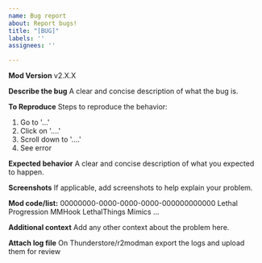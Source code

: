 ```yaml
---
name: Bug report
about: Report bugs!
title: "[BUG]"
labels: ''
assignees: ''

---
```


**Mod Version**
v2.X.X

**Describe the bug**
A clear and concise description of what the bug is.

**To Reproduce**
Steps to reproduce the behavior:
1. Go to '...'
2. Click on '....'
3. Scroll down to '....'
4. See error

**Expected behavior**
A clear and concise description of what you expected to happen.

**Screenshots**
If applicable, add screenshots to help explain your problem.

**Mod code/list:**
00000000-0000-0000-0000-000000000000
Lethal Progression
MMHook
LethalThings
Mimics
...

**Additional context**
Add any other context about the problem here.

**Attach log file**
On Thunderstore/r2modman export the logs and upload them for review
